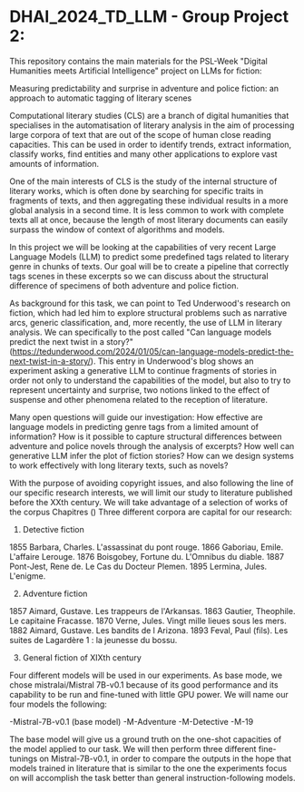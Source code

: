 # DHAI_2024_TD_LLM - Group Project 2:
This repository contains the main materials for the PSL-Week "Digital Humanities meets Artificial Intelligence" project on LLMs for fiction:

Measuring predictability and surprise in adventure and police fiction: an approach to automatic tagging of literary scenes

Computational literary studies (CLS) are a branch of digital humanities that specialises in the automatisation of literary analysis in the aim of processing large corpora of text that are out of the scope of human close reading capacities. This can be used in order to identify trends, extract information, classify works, find entities and many other applications to explore vast amounts of information.

One of the main interests of CLS is the study of the internal structure of literary works, which is often done by searching for specific traits in fragments of texts, and then aggregating these individual results in a more global analysis in a second time. It is less common to work with complete texts all at once, because the length of most literary documents can easily surpass the window of context of algorithms and models.

In this project we will be looking at the capabilities of very recent Large Language Models (LLM) to predict some predefined tags related to literary genre in chunks of texts. Our goal will be to create a pipeline that correctly tags scenes in these excerpts so we can discuss about the structural difference of specimens of both adventure and police fiction.

As background for this task, we can point to Ted Underwood's research on fiction, which had led him to explore structural problems such as narrative arcs, generic classification, and, more recently, the use of LLM in literary analysis. We can specifically to the post called "Can language models predict the next twist in a story?" (https://tedunderwood.com/2024/01/05/can-language-models-predict-the-next-twist-in-a-story/). This entry in Underwood's blog shows an experiment asking a generative LLM to continue fragments of stories in order not only to understand the capabilities of the model, but also to try to represent uncertainty and surprise, two notions linked to the effect of suspense and other phenomena related to the reception of literature.

Many open questions will guide our investigation: How effective are language models in predicting genre tags from a limited amount of information? How is it possible to capture structural differences between adventure and police novels through the analysis of excerpts? How well can generative LLM infer the plot of fiction stories? How can we design systems to work effectively with long literary texts, such as novels?

With the purpose of avoiding copyright issues, and also following the line of our specific research interests, we will limit our study to literature published before the XXth century. We will take advantage of a selection of works of the corpus Chapitres () Three different corpora are capital for our research:

1. Detective fiction

1855 Barbara, Charles. L'assassinat du pont rouge.
1866 Gaboriau, Emile. L'affaire Lerouge.
1876 Boisgobey, Fortune du. L'Omnibus du diable.
1887 Pont-Jest, Rene de. Le Cas du Docteur Plemen.
1895 Lermina, Jules. L'enigme.

2. Adventure fiction

1857 Aimard, Gustave. Les trappeurs de l'Arkansas.
1863 Gautier, Theophile. Le capitaine Fracasse.
1870 Verne, Jules. Vingt mille lieues sous les mers.
1882 Aimard, Gustave. Les bandits de l Arizona.
1893 Feval, Paul (fils). Les suites de Lagardère 1 : la jeunesse du bossu.

3. General fiction of XIXth century

Four different models will be used in our experiments. As base mode, we chose mistralai/Mistral 7B-v0.1 because of its good performance and its capability to be run and fine-tuned with little GPU power. We will name our four models the following:

-Mistral-7B-v0.1 (base model)
-M-Adventure
-M-Detective
-M-19

The base model will give us a ground truth on the one-shot capacities of the model applied to our task. We will then perform three different fine-tunings on Mistral-7B-v0.1, in order to compare the outputs in the hope that models trained in literature that is similar to the one the experiments focus on will accomplish the task better than general instruction-following models.
